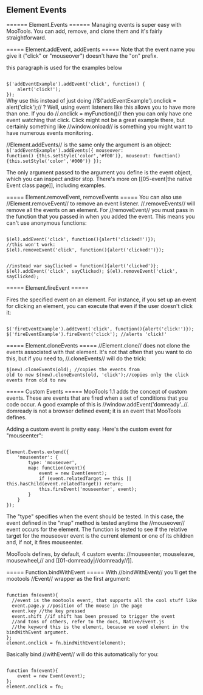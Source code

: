 Element Events
--------------

====== Element.Events ======
Managing events is super easy with MooTools. You can add, remove, and clone them and it's fairly straightforward.




===== Element.addEvent, addEvents =====
Note that the event name you give it ("click" or "mouseover") doesn't have the "on" prefix. 
<html><p id="addEventExample">this paragraph is used for the examples below</p></html>
<code javascript exec>
$('addEventExample').addEvent('click', function() {
	alert('click!');
});
</code>
Why use this instead of just doing //$('addEventExample').onclick = alert('click');// ? Well, using event listeners like this allows you to have more than one. If you do //.onclick = myFunction()// then you can only have one event watching that click. Click might not be a great example there, but certainly something like //window.onload// is something you might want to have numerous events monitoring.

//Element.addEvents// is the same only the argument is an object:
<code javascript exec>
$('addEventExample').addEvents({
	mouseover: function() {this.setStyle('color','#f00')},
	mouseout: function() {this.setStyle('color','#000')}
});
</code>

The only argument passed to the argument you define is the event object, which you can inspect and/or stop. There's more on [[05-event|the native Event class page]], including examples.

===== Element.removeEvent, removeEvents =====
You can also use //Element.removeEvent// to remove an event listener. //.removeEvents// will remove all the events on an element. For //removeEvent// you must pass in the function that you passed in when you added the event. This means you can't use anonymous functions:

<code javascript>
$(el).addEvent('click', function(){alert('clicked!')});
//this won't work:
$(el).removeEvent('click', function(){alert('clicked!')});

//instead
var sayClicked = function(){alert('clicked')};
$(el).addEvent('click', sayClicked);
$(el).removeEvent('click', sayClicked);
</code>

===== Element.fireEvent =====
<html><p id="fireEventExample">Fires the specified event on an element. For instance, if you set up an event for clicking an element, you can execute that even if the user doesn't click it:</p></html>
<code javascript exec>
$('fireEventExample').addEvent('click', function(){alert('click!')});
$('fireEventExample').fireEvent('click'); //alerts 'click!'
</code>

===== Element.cloneEvents =====
//Element.clone// does not clone the events associated with that element. It's not that often that you want to do this, but if you need to, //.cloneEvents// will do the trick:

<code javascript>$(new).cloneEvents(old); //copies the events from old to new
$(new).cloneEvents(old, 'click');//copies only the click events from old to new</code>

===== Custom Events =====
MooTools 1.1 adds the concept of custom events. These are events that are fired when a set of conditions that you code occur. A good example of this is //window.addEvent('domready'..//. domready is not a browser defined event; it is an event that MooTools defines.

Adding a custom event is pretty easy. Here's the custom event for "mouseenter":

<code javascript>
Element.Events.extend({
	'mouseenter': {
		type: 'mouseover',
		map: function(event){
			event = new Event(event);
			if (event.relatedTarget == this || this.hasChild(event.relatedTarget)) return;
			this.fireEvent('mouseenter', event);
		}
	}
});
</code>

The "type" specifies when the event should be tested. In this case, the event defined in the "map" method is tested anytime the //mouseover// event occurs for the element. The function is tested to see if the relative target for the mouseover event is the current element or one of its children and, if not, it fires mouseenter.

MooTools defines, by default, 4 custom events: //mouseenter, mouseleave, mousewheel,// and [[01-domready|//domready//]].


===== Function.bindWithEvent =====
With //bindWithEvent// you'll get the mootools //Event// wrapper as the first argument:

<code javascript>
function fn(event){
  //event is the mootools event, that supports all the cool stuff like
  event.page.y //position of the mouse in the page
  event.key //the key pressed
  event.shift //if shift has been pressed to trigger the event
  //and tons of others, refer to the docs, Native/Event.js
  //the keyword this is the element, because we used element in the bindWithEvent argument.
};
element.onclick = fn.bindWithEvent(element);
</code>

Basically bind //withEvent// will do this automatically for you:

<code javascript>
function fn(event){
    event = new Event(event);
};
element.onclick = fn;
</code>